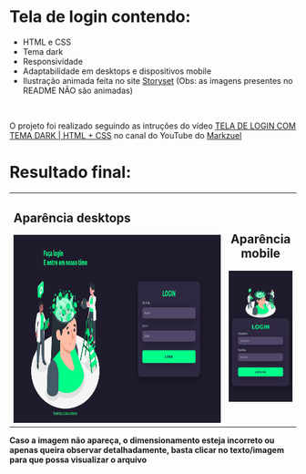 # Tela de login contendo:
<div>
<ul>
  <li>HTML e CSS</li>
  <li>Tema dark</li>
  <li>Responsividade</li>
  <li>Adaptabilidade em desktops e dispositivos mobile</li>
  <li>Ilustração animada feita no site <a href="https://storyset.com/people">Storyset</a> (Obs: as imagens presentes no README NÃO são animadas)</li>
</ul><br>
  </div>
 
 <div>
<p>
O projeto foi realizado seguindo as intruções do vídeo <a href="https://www.youtube.com/watch?v=69-WfrVBli8&list=PLYOu_6V97DNvJTfT3wZCSZIcqJ11aFqax&index=134">TELA DE LOGIN COM TEMA DARK | HTML + CSS</a> no canal do YouTube do <a href="https://www.youtube.com/channel/UCdo5Euk5c2GKCOfQ0d_gKOg">Markzuel</a>
</p>

  <h1>Resultado final:</h1>
<table border="0" width="100%"
cellpadding="10">
<tr>

<td width="" valign="top">
 <h2>Aparência desktops</h2>
<img height="330px" src="https://github.com/BeAndy-cyber/Tela_de_Login-Tema_Dark/blob/main/img/Desktop-tela-de-login-tema-dark.jpg" alt="Representação da aparência da tela de login em um computador"/> 
</td>

<td width="25%" align="center">
<h2>Aparência mobile</h2>
<img   width="200px" src="https://github.com/BeAndy-cyber/Tela_de_Login-Tema_Dark/blob/main/img/telaLogin(Samsung%20Galaxy%20S8+).jpg" alt="Representação da aparência da tela de login em um dispositivo Samsung Galaxy S8"/> 
</td>

</tr>
</table>
  <p><b>Caso a imagem não apareça, o dimensionamento esteja incorreto ou apenas queira observar detalhadamente, basta clicar no texto/imagem para que possa visualizar o arquivo</b></p>
  </div>




